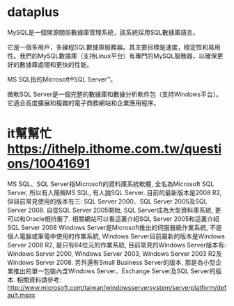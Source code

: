 # dataplus

MySQL是一個開源關係數據庫管理系統，該系統採用SQL數據庫語言。

它是一個多用戶，多線程SQL數據庫服務器。其主要目標是速度，穩定性和易用性。我們的MySQL數據庫（支持Linux平台）有專門的MySQL服務器，以確保更好的數據庫處理和更快的性能。

MS SQL指的Microsoft®SQL Server™。

微軟SQL Server是一個完整的數據庫和數據分析軟件包（支持Windows平台）。它適合高度擴展和複雜的電子商務網站和企業應用程序。

# it幫幫忙 https://ithelp.ithome.com.tw/questions/10041691

MS SQL、SQL Server指Microsoft的資料庫系統軟體, 全名為Microsoft SQL Server, 所以有人簡稱MS SQL, 有人說SQL Server. 目前的最新版本是2008 R2, 但目前常見使用的版本有三: SQL Server 2000、SQL Server 2005及SQL Server 2008. 自從SQL Server 2005開始, SQL Server成為大型資料庫系統, 更可以和Oracle相抗衡了. 相關網站可以看這裏介紹SQL Server 2005和這裏介紹SQL Server 2008
Windows Server是Microsoft推出的伺服器級作業系統, 不是個人電腦或筆電中使用的作業系統, Windows Server目前最新的版本是Windows Server 2008 R2, 是只有64位元的作業系統, 目前常見的Windows Server版本有: Windows Server 2000, Windows Server 2003, Windows Server 2003 R2及Windows Server 2008. 另外還有Small Business Server的版本, 那是為小型企業推出的單一包裝內含Windows Server、Exchange Server及SQL Server的版本. 相關資料請參考: http://www.microsoft.com/taiwan/windowsserversystem/serverplatform/default.mspx

